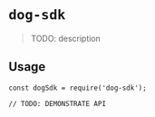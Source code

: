 # `dog-sdk`

> TODO: description

## Usage

```
const dogSdk = require('dog-sdk');

// TODO: DEMONSTRATE API
```
